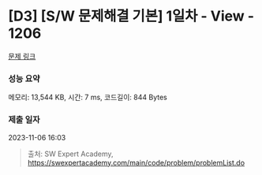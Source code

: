 # [D3] [S/W 문제해결 기본] 1일차 - View - 1206 

[문제 링크](https://swexpertacademy.com/main/code/problem/problemDetail.do?contestProbId=AV134DPqAA8CFAYh) 

### 성능 요약

메모리: 13,544 KB, 시간: 7 ms, 코드길이: 844 Bytes

### 제출 일자

2023-11-06 16:03



> 출처: SW Expert Academy, https://swexpertacademy.com/main/code/problem/problemList.do
